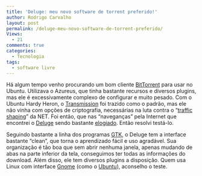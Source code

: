 ```yaml
---
title: 'Deluge: meu novo software de torrent preferido!'
author: Rodrigo Carvalho
layout: post
permalink: /deluge-meu-novo-software-de-torrent-preferido/
Views:
  - 21
comments: true
categories:
  - Tecnologia
tags:
  - software livre
---
```

Há algum tempo venho procurando um bom cliente <a href="https://pt.wikipedia.org/wiki/Bittorrent" target="_blank">BitTorrent</a> para usar no Ubuntu. Utilizava o Azureus, que tinha bastante recursos e diversos plugins, mas ele é excessivamente complexo de configurar e muito pesado. Com o Ubuntu Hardy Heron, o [Transmission][1] foi trazido como o padrão, mas ele não vinha com opções de criptografia, necessárias na luta contra o &#8220;[traffic shaping][2]&#8221; da NET. Foi então, que nas &#8220;naveganças&#8221; pela Internet que encontrei o <a href="https://deluge-torrent.org/" target="_blank">Deluge</a> sendo bastante <a href="https://vivapinkfloyd.blogspot.com/2008/06/top-10-best-gtk-applications-not.html" target="_blank">elogiado</a>. Então resolvi testá-lo.

Seguindo bastante a linha dos programas <a href="https://pt.wikipedia.org/wiki/GTK" target="_blank">GTK</a>, o Deluge tem a interface bastante &#8220;clean&#8221;, que torna o aprendizado fácil e uso agradável. Sua organização é tão boa que sem abrir nenhuma janela, apenas mudando de abas na parte inferior da tela, conseguimos ter todas as informações do download. Além disso, ele tem diversos plugins a disposição. Quem usa Linux com interface <a href="https://pt.wikipedia.org/wiki/Gnome" target="_blank">Gnome</a> (como o [Ubuntu][3]), aconselho o teste.

 [1]: https://www.transmissionbt.com/
 [2]: https://pt.wikipedia.org/wiki/Traffic_Shaping
 [3]: https://www.ubuntu.com/
